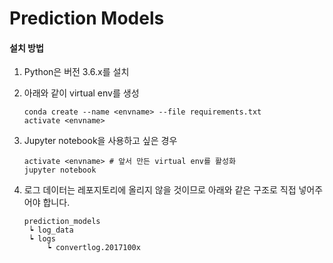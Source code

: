 # Prediction Models

#### 설치 방법

1. Python은 버전 3.6.x를 설치

2. 아래와 같이 virtual env를 생성

   ```
   conda create --name <envname> --file requirements.txt
   activate <envname>
   ```

3. Jupyter notebook을 사용하고 싶은 경우

   ```
   activate <envname> # 앞서 만든 virtual env를 활성화
   jupyter notebook 
   ```

4. 로그 데이터는 레포지토리에 올리지 않을 것이므로 아래와 같은 구조로 직접 넣어주어야 합니다.

   ```
   prediction_models
   	┕ log_data
   	┕ logs
   		┕ convertlog.2017100x
   ```